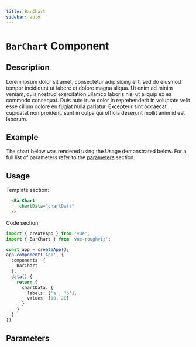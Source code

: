 ```yaml
---
title: BarChart
sidebar: auto
---
```

# `BarChart` Component

## Description
Lorem ipsum dolor sit amet, consectetur adipisicing elit, sed do eiusmod tempor incididunt ut labore et dolore magna aliqua. Ut enim ad minim veniam, quis nostrud exercitation ullamco laboris nisi ut aliquip ex ea commodo consequat. Duis aute irure dolor in reprehenderit in voluptate velit esse cillum dolore eu fugiat nulla pariatur. Excepteur sint occaecat cupidatat non proident, sunt in culpa qui officia deserunt mollit anim id est laborum.

## Example

The chart below was rendered using the Usage demonstrated below. For a full list of parameters refer to the [parameters](#parameters) section.

<BarChart :chartData="{labels: ['a', 'b'], values: [10, 20]}" />

## Usage

Template section:

```html
  <BarChart 
    :chartData="chartData"
  />
```
Code section:

```typescript
import { createApp } from 'vue';
import { BarChart } from 'vue-roughviz';

const app = createApp();
app.component('App', {
  components: {
    BarChart
  },
  data() {
    return {
      chartData: {
        labels: ['a', 'b'], 
        values: [10, 20]
      }
    }
  }
})
```

## Parameters